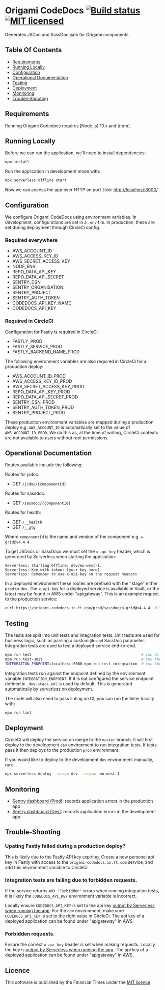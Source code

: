 
Origami CodeDocs [![Build status](https://circleci.com/gh/Financial-Times/origami-codedocs.svg?style=svg)](https://circleci.com/gh/Financial-Times/origami-codedocs) [![MIT licensed](https://img.shields.io/badge/license-MIT-blue.svg)](#licence)
===============

Generates JSDoc and SassDoc json for Origami components.

## Table Of Contents

  * [Requirements](#requirements)
  * [Running Locally](#running-locally)
  * [Configuration](#configuration)
  * [Operational Documentation](#operational-documentation)
  * [Testing](#testing)
  * [Deployment](#deployment)
  * [Monitoring](#monitoring)
  * [Trouble-Shooting](#trouble-shooting)

## Requirements

Running Origami Codedocs requires [Node.js] 10.x and [npm].

## Running Locally

Before we can run the application, we'll need to install dependencies:

```sh
npm install
```

Run the application in development mode with:

```sh
npx serverless offline start
```

Now we can access the app over HTTP on port `3000`: [http://localhost:3000/](http://localhost:3000/)


## Configuration

We configure Origami CodeDocs using environment variables. In development, configurations are set in a `.env` file. In production, these are set during deployment through CircleCi config.

### Required everywhere

- AWS_ACCOUNT_ID
- AWS_ACCESS_KEY_ID
- AWS_SECRET_ACCESS_KEY
- NODE_ENV
- REPO_DATA_API_KEY
- REPO_DATA_API_SECRET
- SENTRY_DSN
- SENTRY_ORGANISATION
- SENTRY_PROJECT
- SENTRY_AUTH_TOKEN
- CODEDOCS_API_KEY_NAME
- CODEDOCS_API_KEY

### Required in CircleCI

Configuration for Fastly is required in CircleCi:

- FASTLY_PROD
- FASTLY_SERVICE_PROD
- FASTLY_BACKEND_NAME_PROD

The following environment variables are also required in CircleCi for a production deploy:

- AWS_ACCOUNT_ID_PROD
- AWS_ACCESS_KEY_ID_PROD
- AWS_SECRET_ACCESS_KEY_PROD
- REPO_DATA_API_KEY_PROD
- REPO_DATA_API_SECRET_PROD
- SENTRY_DSN_PROD
- SENTRY_AUTH_TOKEN_PROD
- SENTRY_PROJECT_PROD

These production environment variables are mapped during a production deploy e.g. `AWS_ACCOUNT_ID` is automatically set to the value of `AWS_ACCOUNT_ID_PROD`. We do this as, at the time of writing, CircleCi contexts are not available to users without root permissions.

## Operational Documentation

Routes available include the following:

Routes for jsdoc:
- GET `/jsdoc/{componentId}`

Routes for sassdoc:
- GET `/sassdoc/{componentId}`

Routes for health:
- GET `/__health`
- GET `/__gtg`

Where `componentId` is the name and version of the component e.g. `o-grid@v4.4.4`.

To get JSDocs or SassDocs we must set the `x-api-key` header, which is generated by Serverless when starting the application:

```
Serverless: Starting Offline: dev/eu-west-1.
Serverless: Key with token: [your key here]
Serverless: Remember to use x-api-key on the request headers
```

In a deployed environment these routes are prefixed with the "stage" either `prod` or `dev`. The  `x-api-key` for a deployed service is available in Vault, or the latest may be found in AWS under "apigateway". This is an example request to the production service:
```sh
curl https://origami-codedocs.in.ft.com/prod/sassdoc/o-grid@v4.4.4 -H "x-api-key:[key here]"
```

## Testing

The tests are split into unit tests and integration tests. Unit tests are used for business logic, such as parsing a custom `@brand` SassDoc parameter. Integration tests are used to test a deployed service end-to-end.

```sh
npm run test                                                  # run all the tests
npm run test-unit                                             # run the unit tests
INTEGRATION_ENDPOINT=localhost:3000 npm run test-integration  # run the integration tests against localhost (the service must be running locally first)
```

Integration tests run against the endpoint defined by the environment variable `INTEGRATION_ENDPOINT`. If it is not configured the service endpoint defined in `.dev-stack.yml` is used by default. This is generated automatically by serverless on deployment.


The code will also need to pass linting on CI, you can run the linter locally with:

```sh
npm run lint
```

## Deployment

CircleCi will deploy the service on merge to the `master` branch. It will first deploy to the development `dev` environment to run integration tests. If tests pass it then deploys to the production `prod` environment.

If you would like to deploy to the development `dev` environment manually, run:

```sh
npx serverless deploy --stage dev --region eu-west-1
```

## Monitoring

* [Sentry dashboard (Prod)][sentry-prod]: records application errors in the production app
* [Sentry dashboard (Dev)][sentry-dev]: records application errors in the development app

## Trouble-Shooting

### Upating Fastly failed during a production deploy?

This is likely due to the Fastly API key expiring. Create a new personal api key in Fastly with access to the `origami-codedocs.in.ft.com` service, and add this environment variable to CircleCi.

### Integration tests are failing due to forbidden requests.

If the service returns `403 "Forbidden"` errors  when running integration tests, it is likely the `CODEDOCS_API_KEY` environment variable is incorrect.

Locally ensure `CODEDOCS_API_KEY` is set to the api key [output by Serverless when running the app](#operational-documentation). For the `dev` environment, make sure `CODEDOCS_API_KEY` is set to the right value in CircleCi. The api key of a deployed application can be found under "apigateway" in AWS.

### Forbidden requests.

Ensure the correct `x-api-key` header is set when making requests. Locally the key is [output by Serverless when running the app](#operational-documentation). The api key of a deployed application can be found under "apigateway" in AWS.

[sentry-prod]: https://sentry.io/nextftcom/origami-codedocs-prod/
[sentry-dev]: https://sentry.io/nextftcom/origami-codedocs/

## Licence

This software is published by the Financial Times under the [MIT licence](http://opensource.org/licenses/MIT).
